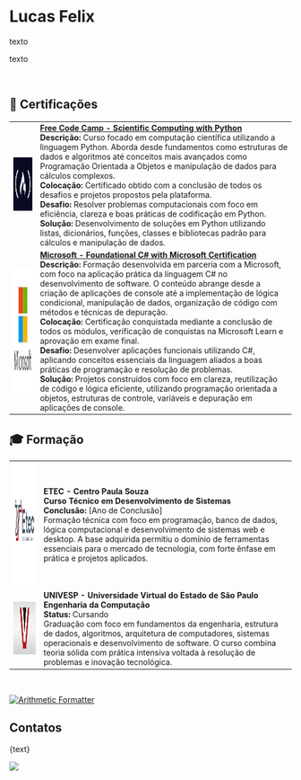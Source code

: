 
<h1>Lucas Felix</h1>

<img src="./assets/images/" min-width="260px" max-width="260px" width="260px" align="right" style="border-radius: 50%" alt="">

<p align="left"> 
  texto
</p>

<p align="left">
  texto
</p>

<br>

<h2>📜 Certificações</h2>

<table>
  
  <tr>
    <td>
      <img align="justify" height="95px" width="94px" alt="Harvard Logo" src="./assets/images/fcc.jpg"/>
    </td>
    <td>
      <a href=""> <b>Free Code Camp - Scientific Computing with Python</b> </a> <br />
      <b>Descrição:</b> Curso focado em computação científica utilizando a linguagem Python. Aborda desde fundamentos como estruturas de dados e algoritmos até conceitos mais avançados como Programação Orientada a Objetos e manipulação de dados para cálculos complexos. <br />
      <b>Colocação:</b> Certificado obtido com a conclusão de todos os desafios e projetos propostos pela plataforma. <br />
      <b>Desafio:</b> Resolver problemas computacionais com foco em eficiência, clareza e boas práticas de codificação em Python. <br />
      <b>Solução:</b> Desenvolvimento de soluções em Python utilizando listas, dicionários, funções, classes e bibliotecas padrão para cálculos e manipulação de dados.
    </td>

  </tr>

  <tr>
    <td>
      <img align="justify" height="220px" width="220px" alt="Febraban Logo" src="./assets/images/microsoft.png"/>
    </td>
    <td>
      <a href=""> <b> Microsoft - Foundational C# with Microsoft Certification</b> </a> <br />
      <b>Descrição:</b> Formação desenvolvida em parceria com a Microsoft, com foco na aplicação prática da linguagem C# no desenvolvimento de software. O conteúdo abrange desde a criação de aplicações de console até a implementação de lógica condicional, manipulação de dados, organização de código com métodos e técnicas de depuração. <br />
      <b>Colocação:</b> Certificação conquistada mediante a conclusão de todos os módulos, verificação de conquistas na Microsoft Learn e aprovação em exame final. <br />
      <b>Desafio:</b> Desenvolver aplicações funcionais utilizando C#, aplicando conceitos essenciais da linguagem aliados a boas práticas de programação e resolução de problemas. <br />
      <b>Solução:</b> Projetos construídos com foco em clareza, reutilização de código e lógica eficiente, utilizando programação orientada a objetos, estruturas de controle, variáveis e depuração em aplicações de console.
    </td>

  </tr>

</table>

<h2>🎓 Formação</h2>

<table>
  <tr>
    <td>
      <img align="justify" height="220px" width="220px" alt="ETEC Logo" src="./assets/images/etec.png"/>
    </td>
    <td>
      <b>ETEC - Centro Paula Souza</b> <br />
      <b>Curso Técnico em Desenvolvimento de Sistemas</b> <br />
      <b>Conclusão:</b> [Ano de Conclusão] <br />
      Formação técnica com foco em programação, banco de dados, lógica computacional e desenvolvimento de sistemas web e desktop. A base adquirida permitiu o domínio de ferramentas essenciais para o mercado de tecnologia, com forte ênfase em prática e projetos aplicados.
    </td>
  </tr>

  <tr>
    <td>
      <img align="justify" height="94px" width="94px" alt="UNIVESP Logo" src="./assets/images/univesp.png"/>
    </td>
    <td>
      <b>UNIVESP - Universidade Virtual do Estado de São Paulo</b> <br />
      <b>Engenharia da Computação</b> <br />
      <b>Status:</b> Cursando <br />
      Graduação com foco em fundamentos da engenharia, estrutura de dados, algoritmos, arquitetura de computadores, sistemas operacionais e desenvolvimento de software. O curso combina teoria sólida com prática intensiva voltada à resolução de problemas e inovação tecnológica.
    </td>
  </tr>
</table>

<br>

[![Arithmetic Formatter](https://github-readme-stats.vercel.app/api/pin/?username=hdjfu&repo=ArithmeticFormatter)](https://github.com/hdjfu/ArithmeticFormatter)

<h2>Contatos </h2>
<p align="left">

{text}

</p>

<p align="left">

  <a href="https://github.com/hdjfu" alt="Github">
  <img src="https://badgen.net/badge/icon/@hdjfu?icon=github&label" /> </a>

  <a href="https://www.linkedin.com/" alt="Linkedin">

  <a href="https://mail.google.com/"></a>


</p>